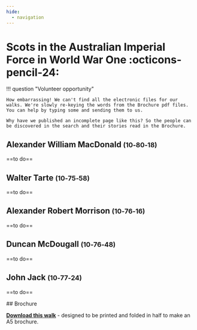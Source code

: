 ```yaml
---
hide:
  - navigation
---
```


# Scots in the Australian Imperial Force in World War One :octicons-pencil-24:


!!! question "Volunteer opportunity"

    How embarrassing! We can't find all the electronic files for our walks. We're slowly re-keying the words from the Brochure pdf files. You can help by typing some and sending them to us. 
    
    Why have we published an incomplete page like this? So the people can be discovered in the search and their stories read in the Brochure.


<!--
## Private John Jack <small>()</small>

==to do==

-->

## Alexander William MacDonald <small>(10‑80‑18)</small>

==to do==

## Walter Tarte <small>(10‑75‑58)</small>

==to do==

## Alexander Robert Morrison <small>(10‑76‑16)</small>

==to do==

## Duncan McDougall <small>(10‑76‑48)</small>

==to do==


## John Jack <small>(10‑77‑24)</small>

==to do==



<div class="noprint" markdown="1">
## Brochure

**[Download this walk](../assets/guides/scots-in-the-aif.pdf)** - designed to be printed and folded in half to make an A5 brochure.

</div>
